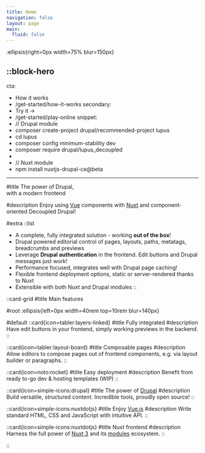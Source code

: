 ```yaml
---
title: Home
navigation: false
layout: page
main:
  fluid: false
---
```


:ellipsis{right=0px width=75% blur=150px}

::block-hero
---
cta:
  - How it works
  - /get-started/how-it-works
secondary:
  - Try it →
  - /get-started/play-online
snippet:
  - // Drupal module
  - composer create-project drupal/recommended-project lupus
  - cd lupus
  - composer config minimum-stability dev
  - composer require drupal/lupus_decoupled
  -
  - // Nuxt module
  - npm install nuxtjs-drupal-ce@beta
---

#title
The power of Drupal, <br> with a modern frontend

#description
Enjoy using [Vue](https://vuejs.org) components with [Nuxt](https://nuxt.com) and component-oriented Decoupled Drupal!

#extra
  ::list
  - A complete, fully integrated solution - working **out of the box**!
  - Drupal powered editorial control of pages, layouts, paths, metatags, breadcrumbs and previews
  - Leverage **Drupal authentication** in the frontend. Edit buttons and Drupal messages just work!
  - Performance focused, integrates well with Drupal page caching!
  - Flexible frontend deployment options, static or server-rendered thanks to Nuxt
  - Extensible with both Nuxt and Drupal modules
::

::card-grid
#title
Main features

#root
:ellipsis{left=0px width=40rem top=10rem blur=140px}

#default
  ::card{icon=tabler:layers-linked}
  #title
  Fully integrated
  #description
    Have edit buttons in your frontend, simply working previews in the backend.
  ::

  ::card{icon=tabler:layout-board}
  #title
  Composable pages
  #description
  Allow editors to compose pages out of frontend components, e.g. via layout builder or paragraphs.
  ::

  ::card{icon=noto:rocket}
  #title
  Easy deployment
  #description
  Benefit from ready to-go dev & hosting templates (WIP)
  ::

  ::card{icon=simple-icons:drupal}
  #title
  The power of [Drupal](https://drupal.org)
  #description
  Build versatile, structured content. Incredible tools, proudly open source!
  ::

  ::card{icon=simple-icons:nuxtdotjs}
  #title
  Enjoy [Vue.js](https://vuejs.org)
  #description
  Write standard HTML, CSS and JavaScript with intuitive API.
  ::

  ::card{icon=simple-icons:nuxtdotjs}
  #title
  Nuxt frontend
  #description
  Harness the full power of [Nuxt 3](https://v3.nuxtjs.org) and its [modules](https://modules.nuxtjs.org) ecosystem.
  ::

::
